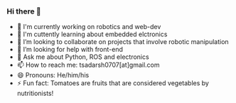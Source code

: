 ### Hi there 👋

- 🔭 I'm currently working on robotics and web-dev
- 🌱 I'm cuttently learning about embedded elctronics
- 👯 I’m looking to collaborate on projects that involve robotic manipulation
- 🤔 I’m looking for help with front-end
- 💬 Ask me about Python, ROS and electronics
- 📫 How to reach me: tsadarsh0707[at]gmail.com
- 😄 Pronouns: He/him/his
- ⚡ Fun fact: Tomatoes are fruits that are considered vegetables by nutritionists!
<!--
**tsadarsh/tsadarsh** is a ✨ _special_ ✨ repository because its `README.md` (this file) appears on your GitHub profile.

Here are some ideas to get you started:

- 🔭 I’m currently working on ...
- 🌱 I’m currently learning ...
- 👯 I’m looking to collaborate on ...
- 🤔 I’m looking for help with ...
- 💬 Ask me about ...
- 📫 How to reach me: ...
- 😄 Pronouns: ...
- ⚡ Fun fact: ...
-->
